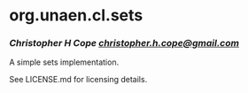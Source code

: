 # org.unaen.cl.sets
### _Christopher H Cope <christopher.h.cope@gmail.com>_

A simple sets implementation.

See LICENSE.md for licensing details.
